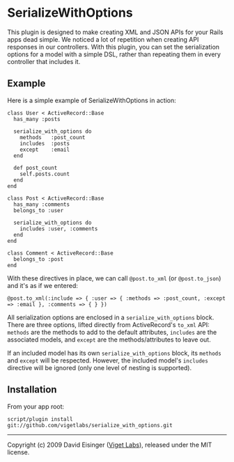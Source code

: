 SerializeWithOptions
====================

This plugin is designed to make creating XML and JSON APIs for your Rails apps dead simple. We noticed a lot of repetition when creating API responses in our controllers. With this plugin, you can set the serialization options for a model with a simple DSL, rather than repeating them in every controller that includes it.


Example
-------

Here is a simple example of SerializeWithOptions in action:

    class User < ActiveRecord::Base
      has_many :posts

      serialize_with_options do
        methods   :post_count
        includes  :posts
        except    :email
      end

      def post_count
        self.posts.count
      end
    end

    class Post < ActiveRecord::Base
      has_many :comments
      belongs_to :user

      serialize_with_options do
        includes :user, :comments
      end
    end

    class Comment < ActiveRecord::Base
      belongs_to :post
    end

With these directives in place, we can call `@post.to_xml` (or `@post.to_json`) and it's as if we entered:

    @post.to_xml(:include => { :user => { :methods => :post_count, :except => :email }, :comments => { } })

All serialization options are enclosed in a `serialize_with_options` block. There are three options, lifted directly from ActiveRecord's `to_xml` API: `methods` are the methods to add to the default attributes, `includes` are the associated models, and `except` are the methods/attributes to leave out.

If an included model has its own `serialize_with_options` block, its `methods` and `except` will be respected. However, the included model's `includes` directive will be ignored (only one level of nesting is supported).


Installation
------------

From your app root:

    script/plugin install git://github.com/vigetlabs/serialize_with_options.git

* * *

Copyright (c) 2009 David Eisinger ([Viget Labs][vgt]), released under the MIT license.

[vgt]: http://www.viget.com/
